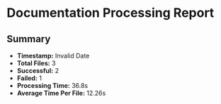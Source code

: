 # Documentation Processing Report

## Summary
- **Timestamp:** Invalid Date
- **Total Files:** 3
- **Successful:** 2
- **Failed:** 1
- **Processing Time:** 36.8s
- **Average Time Per File:** 12.26s


